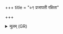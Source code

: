 +++
title = "०९ प्रजापती रक्षिता"

+++
<details><summary>मूलम् (GR)</summary>

प्रजापती रक्षिता  
(…) ॥ +++(see 6bcd)+++
</details>